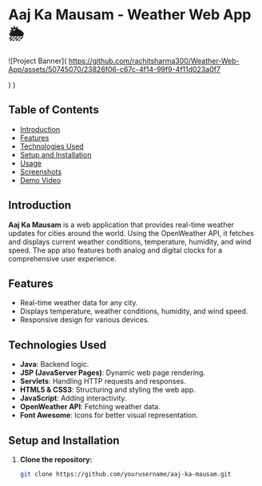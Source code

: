 # Aaj Ka Mausam - Weather Web App 🌦️

![Project Banner](
https://github.com/rachitsharma300/Weather-Web-App/assets/50745070/23826f06-c67c-4f14-99f9-4f11d023a0f7

)
) <!-- Replace with a screenshot or banner image -->

## Table of Contents
- [Introduction](#introduction)
- [Features](#features)
- [Technologies Used](#technologies-used)
- [Setup and Installation](#setup-and-installation)
- [Usage](#usage)
- [Screenshots](#screenshots)
- [Demo Video](#demo-video)


## Introduction
**Aaj Ka Mausam** is a web application that provides real-time weather updates for cities around the world. Using the OpenWeather API, it fetches and displays current weather conditions, temperature, humidity, and wind speed. The app also features both analog and digital clocks for a comprehensive user experience.

## Features
- Real-time weather data for any city.
- Displays temperature, weather conditions, humidity, and wind speed.
- Responsive design for various devices.

## Technologies Used
- **Java**: Backend logic.
- **JSP (JavaServer Pages)**: Dynamic web page rendering.
- **Servlets**: Handling HTTP requests and responses.
- **HTML5 & CSS3**: Structuring and styling the web app.
- **JavaScript**: Adding interactivity.
- **OpenWeather API**: Fetching weather data.
- **Font Awesome**: Icons for better visual representation.

## Setup and Installation
1. **Clone the repository:**
   ```sh
   git clone https://github.com/yourusername/aaj-ka-mausam.git
